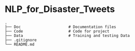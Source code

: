 # NLP_for_Disaster_Tweets

    .
    ├── Doc                     # Documentation files
    ├── Code                    # Code for project
    ├── Data                    # Training and testing Data
    ├── .gitignore
    └── README.md
